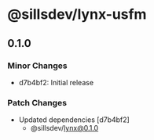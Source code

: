 # @sillsdev/lynx-usfm

## 0.1.0

### Minor Changes

- d7b4bf2: Initial release

### Patch Changes

- Updated dependencies [d7b4bf2]
  - @sillsdev/lynx@0.1.0
